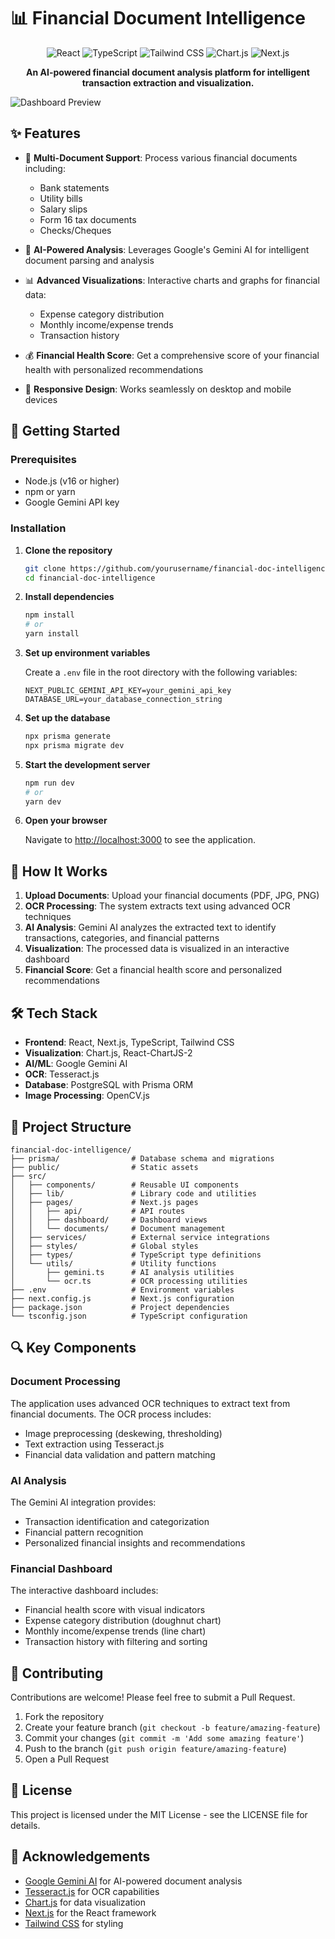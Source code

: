 # 📊 Financial Document Intelligence

<div align="center">
  <img src="https://img.shields.io/badge/React-20232A?style=for-the-badge&logo=react&logoColor=61DAFB" alt="React" />
  <img src="https://img.shields.io/badge/TypeScript-007ACC?style=for-the-badge&logo=typescript&logoColor=white" alt="TypeScript" />
  <img src="https://img.shields.io/badge/Tailwind_CSS-38B2AC?style=for-the-badge&logo=tailwind-css&logoColor=white" alt="Tailwind CSS" />
  <img src="https://img.shields.io/badge/Chart.js-FF6384?style=for-the-badge&logo=chart-dot-js&logoColor=white" alt="Chart.js" />
  <img src="https://img.shields.io/badge/Next.js-000000?style=for-the-badge&logo=nextdotjs&logoColor=white" alt="Next.js" />
</div>

<p align="center">
  <strong>An AI-powered financial document analysis platform for intelligent transaction extraction and visualization.</strong>
</p>

![Dashboard Preview](https://via.placeholder.com/800x400?text=Financial+Dashboard+Preview)

## ✨ Features

- 📄 **Multi-Document Support**: Process various financial documents including:
  - Bank statements
  - Utility bills
  - Salary slips
  - Form 16 tax documents
  - Checks/Cheques
  
- 🤖 **AI-Powered Analysis**: Leverages Google's Gemini AI for intelligent document parsing and analysis

- 📊 **Advanced Visualizations**: Interactive charts and graphs for financial data:
  - Expense category distribution
  - Monthly income/expense trends
  - Transaction history

- 💰 **Financial Health Score**: Get a comprehensive score of your financial health with personalized recommendations

- 📱 **Responsive Design**: Works seamlessly on desktop and mobile devices

## 🚀 Getting Started

### Prerequisites

- Node.js (v16 or higher)
- npm or yarn
- Google Gemini API key

### Installation

1. **Clone the repository**

   ```bash
   git clone https://github.com/yourusername/financial-doc-intelligence.git
   cd financial-doc-intelligence
   ```

2. **Install dependencies**

   ```bash
   npm install
   # or
   yarn install
   ```

3. **Set up environment variables**

   Create a `.env` file in the root directory with the following variables:

   ```
   NEXT_PUBLIC_GEMINI_API_KEY=your_gemini_api_key
   DATABASE_URL=your_database_connection_string
   ```

4. **Set up the database**

   ```bash
   npx prisma generate
   npx prisma migrate dev
   ```

5. **Start the development server**

   ```bash
   npm run dev
   # or
   yarn dev
   ```

6. **Open your browser**

   Navigate to [http://localhost:3000](http://localhost:3000) to see the application.

## 🧠 How It Works

1. **Upload Documents**: Upload your financial documents (PDF, JPG, PNG)
2. **OCR Processing**: The system extracts text using advanced OCR techniques
3. **AI Analysis**: Gemini AI analyzes the extracted text to identify transactions, categories, and financial patterns
4. **Visualization**: The processed data is visualized in an interactive dashboard
5. **Financial Score**: Get a financial health score and personalized recommendations

## 🛠️ Tech Stack

- **Frontend**: React, Next.js, TypeScript, Tailwind CSS
- **Visualization**: Chart.js, React-ChartJS-2
- **AI/ML**: Google Gemini AI
- **OCR**: Tesseract.js
- **Database**: PostgreSQL with Prisma ORM
- **Image Processing**: OpenCV.js

## 📁 Project Structure

```
financial-doc-intelligence/
├── prisma/                # Database schema and migrations
├── public/                # Static assets
├── src/
│   ├── components/        # Reusable UI components
│   ├── lib/               # Library code and utilities
│   ├── pages/             # Next.js pages
│   │   ├── api/           # API routes
│   │   ├── dashboard/     # Dashboard views
│   │   └── documents/     # Document management
│   ├── services/          # External service integrations
│   ├── styles/            # Global styles
│   ├── types/             # TypeScript type definitions
│   └── utils/             # Utility functions
│       ├── gemini.ts      # AI analysis utilities
│       └── ocr.ts         # OCR processing utilities
├── .env                   # Environment variables
├── next.config.js         # Next.js configuration
├── package.json           # Project dependencies
└── tsconfig.json          # TypeScript configuration
```

## 🔍 Key Components

### Document Processing

The application uses advanced OCR techniques to extract text from financial documents. The OCR process includes:

- Image preprocessing (deskewing, thresholding)
- Text extraction using Tesseract.js
- Financial data validation and pattern matching

### AI Analysis

The Gemini AI integration provides:

- Transaction identification and categorization
- Financial pattern recognition
- Personalized financial insights and recommendations

### Financial Dashboard

The interactive dashboard includes:

- Financial health score with visual indicators
- Expense category distribution (doughnut chart)
- Monthly income/expense trends (line chart)
- Transaction history with filtering and sorting

## 🤝 Contributing

Contributions are welcome! Please feel free to submit a Pull Request.

1. Fork the repository
2. Create your feature branch (`git checkout -b feature/amazing-feature`)
3. Commit your changes (`git commit -m 'Add some amazing feature'`)
4. Push to the branch (`git push origin feature/amazing-feature`)
5. Open a Pull Request

## 📝 License

This project is licensed under the MIT License - see the LICENSE file for details.

## 🙏 Acknowledgements

- [Google Gemini AI](https://ai.google.dev/) for AI-powered document analysis
- [Tesseract.js](https://tesseract.projectnaptha.com/) for OCR capabilities
- [Chart.js](https://www.chartjs.org/) for data visualization
- [Next.js](https://nextjs.org/) for the React framework
- [Tailwind CSS](https://tailwindcss.com/) for styling
